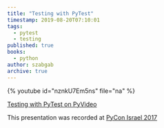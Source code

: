 ```yaml
---
title: "Testing with PyTest"
timestamp: 2019-08-20T07:10:01
tags:
  - pytest
  - testing
published: true
books:
  - python
author: szabgab
archive: true
---
```



{% youtube id="nznkU7Em5ns" file="na" %}

[Testing with PyTest  on PyVideo](http://pyvideo.org/pycon-israel-2017/testing-with-pytest.html)

This presentation was recorded at [PyCon Israel 2017](http://il.pycon.org/2017/)

